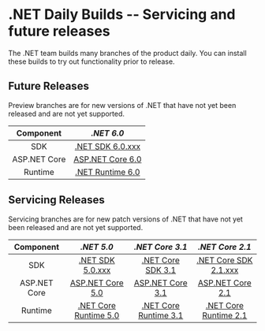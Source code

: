 # .NET Daily Builds -- Servicing and future releases

The .NET team builds many branches of the product daily. You can install these builds to try out functionality prior to release.

## Future Releases

Preview branches are for new versions of .NET that have not yet been released and are not yet supported.

|Component|*.NET 6.0*
|:------:|:------:|
|SDK|[.NET SDK 6.0.xxx](https://github.com/dotnet/installer/blob/master/README.md#installers-and-binaries)
|ASP.NET Core|[ASP.NET Core 6.0](https://github.com/aspnet/AspNetCore/blob/master/docs/DailyBuilds.md)
|Runtime|[.NET Runtime 6.0](https://github.com/dotnet/installer/blob/master/README.md#daily-builds)

## Servicing Releases

Servicing branches are for new patch versions of .NET that have not yet been released and are not yet supported.

|Component|*.NET 5.0*|*.NET Core 3.1*|*.NET Core 2.1*|
|:------:|:------:|:------:|:------:|
|SDK|[.NET SDK 5.0.xxx](https://github.com/dotnet/installer/blob/master/README.md#installers-and-binaries)|[.NET Core SDK 3.1](https://github.com/dotnet/core-sdk/blob/master/README.md#installers-and-binaries)|[.NET Core SDK 2.1.xxx](https://github.com/dotnet/cli/blob/release/2.1/README.md#installers-and-binaries)|
|ASP.NET Core|[ASP.NET Core 5.0](https://github.com/aspnet/AspNetCore/blob/master/docs/DailyBuilds.md)|[ASP.NET Core 3.1](https://github.com/aspnet/AspNetCore/blob/master/docs/DailyBuilds.md)|[ASP.NET Core 2.1](https://github.com/aspnet/AspNetCore/blob/master/docs/DailyBuilds.md)|
|Runtime|[.NET Core Runtime 5.0](https://github.com/dotnet/installer/blob/master/README.md#daily-builds)|[.NET Core Runtime 3.1](https://github.com/dotnet/core-setup/blob/master/README.md#daily-builds)|[.NET Core Runtime 2.1](https://github.com/dotnet/core-setup/blob/master/README.md#daily-builds)|
